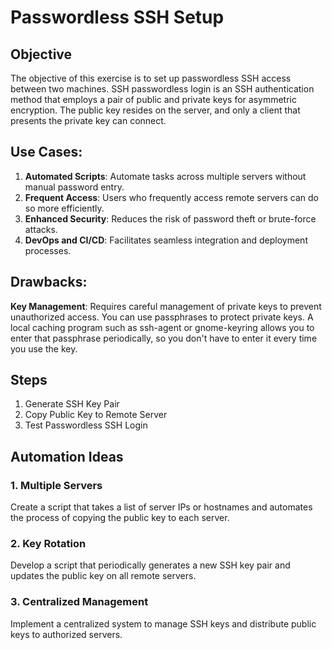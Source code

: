 # Passwordless SSH Setup 
## Objective
The objective of this exercise is to set up passwordless SSH access between two machines.
SSH passwordless login is an SSH authentication method that employs a pair of public and private keys for asymmetric encryption. The public key resides on the server, and only a client that presents the private key can connect.


## Use Cases:
1. **Automated Scripts**: Automate tasks across multiple servers without manual password entry.
2. **Frequent Access**: Users who frequently access remote servers can do so more efficiently.
3. **Enhanced Security**: Reduces the risk of password theft or brute-force attacks.
4. **DevOps and CI/CD**: Facilitates seamless integration and deployment processes.

## Drawbacks:
**Key Management**: Requires careful management of private keys to prevent unauthorized access. You can use passphrases to protect private keys.  A local caching program such as ssh-agent or gnome-keyring allows you to enter that passphrase periodically, so you don't have to enter it every time you use the key.

## Steps
1. Generate SSH Key Pair
2. Copy Public Key to Remote Server
3. Test Passwordless SSH Login

## Automation Ideas
### 1. Multiple Servers
Create a script that takes a list of server IPs or hostnames and automates the process of copying the public key to each server.
### 2. Key Rotation
Develop a script that periodically generates a new SSH key pair and updates the public key on all remote servers.
### 3. Centralized Management
Implement a centralized system to manage SSH keys and distribute public keys to authorized servers.

